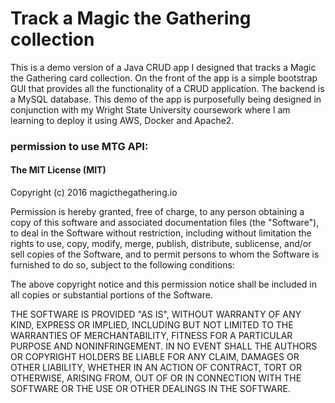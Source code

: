 # Track a Magic the Gathering collection

This is a demo version of a Java CRUD app I designed that tracks a Magic the 
Gathering card collection. On the front of the app is a simple bootstrap GUI 
that provides all the functionality of a CRUD application. The backend is 
a MySQL database. This demo of the app is purposefully being designed in 
conjunction with my Wright State University coursework where I am learning to 
deploy it using AWS, Docker and Apache2. 

### permission to use MTG API:  

#### The MIT License (MIT)

Copyright (c) 2016 magicthegathering.io

Permission is hereby granted, free of charge, to any person obtaining a copy
of this software and associated documentation files (the "Software"), to deal
in the Software without restriction, including without limitation the rights
to use, copy, modify, merge, publish, distribute, sublicense, and/or sell
copies of the Software, and to permit persons to whom the Software is
furnished to do so, subject to the following conditions:

The above copyright notice and this permission notice shall be included in all
copies or substantial portions of the Software.

THE SOFTWARE IS PROVIDED "AS IS", WITHOUT WARRANTY OF ANY KIND, EXPRESS OR
IMPLIED, INCLUDING BUT NOT LIMITED TO THE WARRANTIES OF MERCHANTABILITY,
FITNESS FOR A PARTICULAR PURPOSE AND NONINFRINGEMENT. IN NO EVENT SHALL THE
AUTHORS OR COPYRIGHT HOLDERS BE LIABLE FOR ANY CLAIM, DAMAGES OR OTHER
LIABILITY, WHETHER IN AN ACTION OF CONTRACT, TORT OR OTHERWISE, ARISING FROM,
OUT OF OR IN CONNECTION WITH THE SOFTWARE OR THE USE OR OTHER DEALINGS IN THE
SOFTWARE.